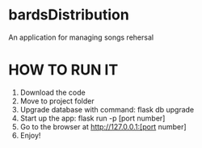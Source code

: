 # bardsDistribution
An application for managing songs rehersal

<h1>HOW TO RUN IT</h1>

1. Download the code
2. Move to project folder
3. Upgrade database with command: flask db upgrade
4. Start up the app: flask run -p [port number]
5. Go to the browser at http://127.0.0.1:[port number]
6. Enjoy!
